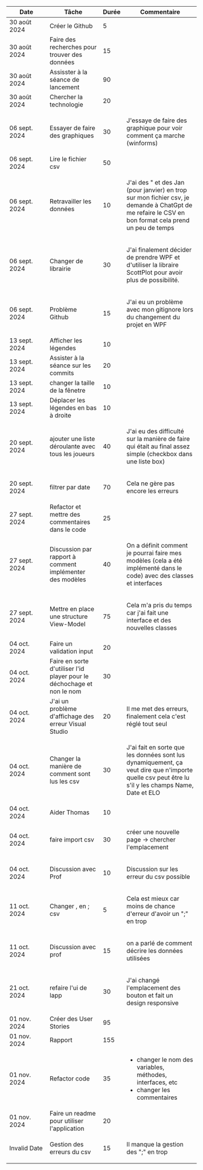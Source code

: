 <style>@media print{@page {size: landscape}}</style>
| <div style='width:90px'>Date</div> | Tâche | Durée | Commentaire |
|---|---|---|---|
|30 août 2024|Créer le Github|5||
|30 août 2024|Faire des recherches pour trouver des données|15||
|30 août 2024|Assisster à la séance de lancement|90||
|30 août 2024|Chercher la technologie|20||
|06 sept. 2024|Essayer de faire des graphiques|30|<p>J'essaye de faire des graphique pour voir comment ça marche (winforms)</p>|
|06 sept. 2024|Lire le fichier csv|50||
|06 sept. 2024|Retravailler les données|10|<p>J'ai des " et des Jan (pour janvier) en trop sur mon fichier csv, je demande à ChatGpt de me refaire le CSV en bon format cela prend un peu de temps</p>|
|06 sept. 2024|Changer de librairie|30|<p>J'ai finalement décider de prendre WPF et d'utiliser la libraire ScottPlot pour avoir plus de possibilité.</p>|
|06 sept. 2024|Problème Github|15|<p>J'ai eu un problème avec mon gitignore lors du changement du projet en WPF</p>|
|13 sept. 2024|Afficher les légendes|10||
|13 sept. 2024|Assister à la séance sur les commits|20||
|13 sept. 2024|changer la taille de la fênetre|10||
|13 sept. 2024|Déplacer les légendes en bas à droite|10||
|20 sept. 2024|ajouter une liste déroulante avec tous les joueurs|40|<p>J'ai eu des difficulté sur la manière de faire qui était au final assez simple (checkbox dans une liste box)</p>|
|20 sept. 2024|filtrer par date|70|<p>Cela ne gère pas encore les erreurs</p>|
|27 sept. 2024|Refactor et mettre des commentaires dans le code|25||
|27 sept. 2024|Discussion par rapport à comment implémenter des modèles|40|<p>On a définit comment je pourrai faire mes modèles (cela a été implémenté dans le code) avec des classes et interfaces</p>|
|27 sept. 2024|Mettre en place une structure View-Model|75|<p>Cela m'a pris du temps car j'ai fait une interface et des nouvelles classes</p>|
|04 oct. 2024|Faire un validation input|20||
|04 oct. 2024|Faire en sorte d'utiliser l'id player pour le déchochage et non le nom|30||
|04 oct. 2024|J'ai un problème d'affichage des erreur Visual Studio|20|<p>Il me met des erreurs, finalement cela c'est réglé tout seul</p>|
|04 oct. 2024|Changer la manière de comment sont lus les csv|30|<p>J'ai fait en sorte que les données sont lus dynamiquement, ça veut dire que n'importe quelle csv peut être lu s'il y les champs Name, Date et ELO</p>|
|04 oct. 2024|Aider Thomas|10||
|04 oct. 2024|faire import csv|30|<p>créer une nouvelle page -&gt; chercher l'emplacement</p>|
|04 oct. 2024|Discussion avec Prof|10|<p>Discussion sur les erreur du csv possible</p>|
|11 oct. 2024|Changer , en ; csv|5|<p>Cela est mieux car moins de chance d'erreur d'avoir un ";" en trop</p>|
|11 oct. 2024|Discussion avec prof|15|<p>on a parlé de comment décrire les données utilisées</p>|
|21 oct. 2024|refaire l'ui de lapp|30|<p>J'ai changé l'emplacement des bouton et fait un design responsive</p>|
|01 nov. 2024|Créer des User Stories|95||
|01 nov. 2024|Rapport|155||
|01 nov. 2024|Refactor code|35|<ul><li>changer le nom des variables, méthodes, interfaces, etc</li><li>changer les commentaires</li></ul>|
|01 nov. 2024|Faire un readme pour utiliser l'application|20||
|Invalid Date|Gestion des erreurs du csv|15|<p>Il manque la gestion des ";" en trop</p>|

